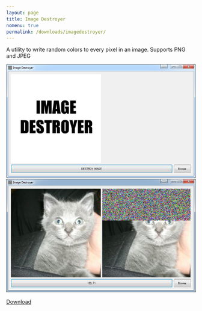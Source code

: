 ```yaml
---
layout: page
title: Image Destroyer
nomenu: true
permalink: /downloads/imagedestroyer/
---
```

A utility to write random colors to every pixel in an image.
Supports PNG and JPEG

<img src="/images/imde_scr1.png">
<img src="/images/imde_scr2.png">

[Download](/downloads/imagedestroyer/ImageDestroyer.exe)
